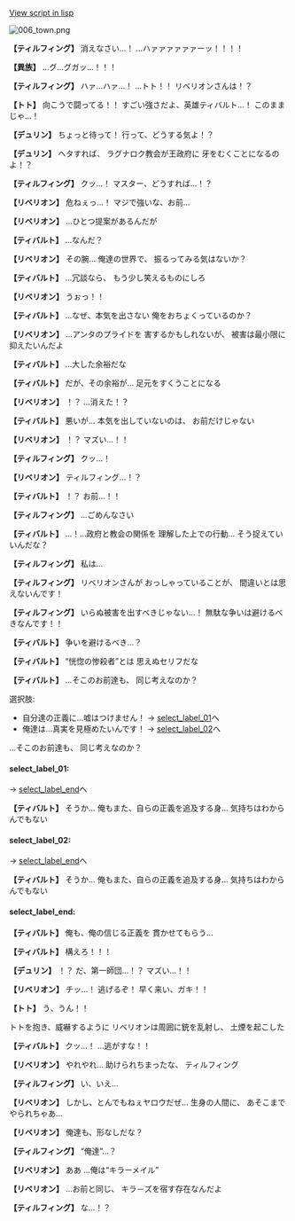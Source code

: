 [View script in lisp](../scripts/1720603.txt)

![006_town.png](../images/backgrounds/006_town.png)

**【ティルフィング】**
消えなさい…！
…ハァァァァァァーッ！！！！

**【異族】**
…グ…グガッ…！！！

**【ティルフィング】**
ハァ…ハァ…！
…トト！！
リベリオンさんは！？

**【トト】**
向こうで闘ってる！！
すごい強さだよ、英雄ティバルト…！
このままじゃ…！

**【デュリン】**
ちょっと待って！
行って、どうする気よ！？

**【デュリン】**
ヘタすれば、
ラグナロク教会が王政府に
牙をむくことになるのよ！？

**【ティルフィング】**
クッ…！
マスター、どうすれば…！？

**【リベリオン】**
危ねぇっ…！
マジで強いな、お前…

**【リベリオン】**
…ひとつ提案があるんだが

**【ティバルト】**
…なんだ？

**【リベリオン】**
その腕…
俺達の世界で、
振るってみる気はないか？

**【ティバルト】**
…冗談なら、
もう少し笑えるものにしろ

**【リベリオン】**
うぉっ！！

**【ティバルト】**
…なぜ、本気を出さない
俺をおちょくっているのか？

**【リベリオン】**
…アンタのプライドを
害するかもしれないが、
被害は最小限に抑えたいんだよ

**【ティバルト】**
…大した余裕だな

**【ティバルト】**
だが、その余裕が…
足元をすくうことになる

**【リベリオン】**
！？
…消えた！？

**【ティバルト】**
悪いが…
本気を出していないのは、
お前だけじゃない

**【リベリオン】**
！？
マズい…！！

**【ティルフィング】**
クッ…！

**【リベリオン】**
ティルフィング…！？

**【ティバルト】**
！？
お前…！！

**【ティルフィング】**
…ごめんなさい

**【ティバルト】**
…！…政府と教会の関係を
理解した上での行動…
そう捉えていいんだな？

**【ティルフィング】**
私は…

**【ティルフィング】**
リベリオンさんが
おっしゃっていることが、
間違いとは思えないんです！

**【ティルフィング】**
いらぬ被害を出すべきじゃない…！
無駄な争いは避けるべきなんです！！

**【ティバルト】**
争いを避けるべき…？

**【ティバルト】**
“恍惚の惨殺者”とは
思えぬセリフだな

**【ティバルト】**
…そこのお前達も、
同じ考えなのか？

選択肢:
- 自分達の正義に…嘘はつけません！ → [select_label_01](#select_label_01)へ
- 俺達は…真実を見極めたいんです！ → [select_label_02](#select_label_02)へ

…そこのお前達も、
同じ考えなのか？

#### select_label_01:
 → [select_label_end](#select_label_end)へ

**【ティバルト】**
そうか…
俺もまた、自らの正義を追及する身…
気持ちはわからんでもない

#### select_label_02:
 → [select_label_end](#select_label_end)へ

**【ティバルト】**
そうか…
俺もまた、自らの正義を追及する身…
気持ちはわからんでもない

#### select_label_end:

**【ティバルト】**
俺も、俺の信じる正義を
貫かせてもらう…

**【ティバルト】**
構えろ！！！

**【デュリン】**
！？
だ、第一師団…！？
マズい…！！

**【リベリオン】**
チッ…！
逃げるぞ！
早く来い、ガキ！！

**【トト】**
う、うん！！

トトを抱き、威嚇するように
リベリオンは周囲に銃を乱射し、
土煙を起こした

**【ティバルト】**
クッ…！
…逃がすな！！

**【リベリオン】**
やれやれ…
助けられちまったな、
ティルフィング

**【ティルフィング】**
い、いえ…

**【リベリオン】**
しかし、とんでもねぇヤロウだぜ…
生身の人間に、
あそこまでやられちゃあ…

**【リベリオン】**
俺達も、形なしだな？

**【ティルフィング】**
“俺達”…？

**【リベリオン】**
ああ
…俺は“キラーメイル”

**【リベリオン】**
…お前と同じ、
キラ－ズを宿す存在なんだよ

**【ティルフィング】**
な…！？